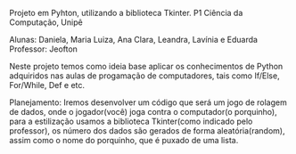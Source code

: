   Projeto em Pyhton, utilizando a biblioteca Tkinter.
          P1 Ciência da Computação, Unipê
          
Alunas: Daniela, Maria Luiza, Ana Clara, Leandra, Lavínia e Eduarda
Professor: Jeofton

Neste projeto temos como ideia base aplicar os conhecimentos de Python adquiridos nas aulas de progamação de computadores,
tais como If/Else, For/While, Def e etc.

Planejamento:
Iremos desenvolver um código que será um jogo de rolagem de dados, onde o jogador(você) joga contra o computador(o porquinho), 
para a estilização usamos a biblioteca Tkinter(como indicado pelo professor), os número dos dados são gerados de forma aleatória(random),
assim como o nome do porquinho, que é puxado de uma lista.

